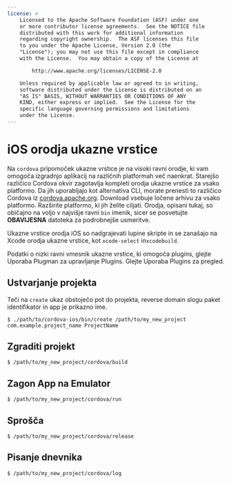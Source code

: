 ```yaml
---
license: >
    Licensed to the Apache Software Foundation (ASF) under one
    or more contributor license agreements.  See the NOTICE file
    distributed with this work for additional information
    regarding copyright ownership.  The ASF licenses this file
    to you under the Apache License, Version 2.0 (the
    "License"); you may not use this file except in compliance
    with the License.  You may obtain a copy of the License at

        http://www.apache.org/licenses/LICENSE-2.0

    Unless required by applicable law or agreed to in writing,
    software distributed under the License is distributed on an
    "AS IS" BASIS, WITHOUT WARRANTIES OR CONDITIONS OF ANY
    KIND, either express or implied.  See the License for the
    specific language governing permissions and limitations
    under the License.
---
```


# iOS orodja ukazne vrstice

Na `cordova` pripomoček ukazne vrstice je na visoki ravni orodje, ki vam omogoča izgradnjo aplikacij na različnih platformah več naenkrat. Starejšo različico Cordova okvir zagotavlja kompleti orodja ukazne vrstice za vsako platformo. Da jih uporabljajo kot alternativa CLI, morate prenesti to različico Cordova iz [cordova.apache.org][1]. Download vsebuje ločene arhivu za vsako platformo. Razširite platformo, ki jih želite ciljati. Orodja, opisani tukaj, so običajno na voljo v najvišje ravni `bin` imenik, sicer se posvetujte **OBAVIJESNA** datoteka za podrobnejše usmeritve.

 [1]: http://cordova.apache.org

Ukazne vrstice orodja iOS so nadgrajevati lupine skripte in se zanašajo na Xcode orodja ukazne vrstice, kot `xcode-select` in`xcodebuild`.

Podatki o nizki ravni vmesnik ukazne vrstice, ki omogoča plugins, glejte Uporaba Plugman za upravljanje Plugins. Glejte Uporaba Plugins za pregled.

## Ustvarjanje projekta

Teči na `create` ukaz obstoječo pot do projekta, reverse domain slogu paket identifikator in app je prikazno ime.

    $ ./path/to/cordova-ios/bin/create /path/to/my_new_project com.example.project_name ProjectName
    

## Zgraditi projekt

    $ /path/to/my_new_project/cordova/build
    

## Zagon App na Emulator

    $ /path/to/my_new_project/cordova/run
    

## Sprošča

    $ /path/to/my_new_project/cordova/release
    

## Pisanje dnevnika

    $ /path/to/my_new_project/cordova/log